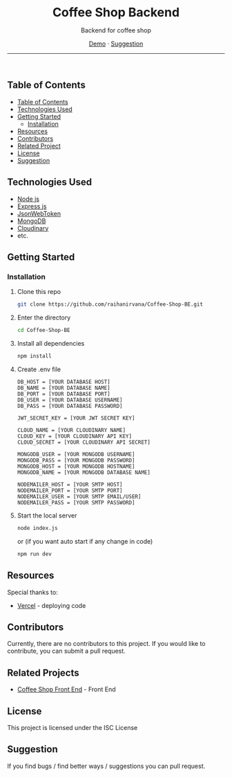 <div align='center' style="text-align: center;">

<h1 style="border:0;margin:1rem">Coffee Shop Backend</h1>

Backend for coffee shop

[Demo](backend-week5.vercel.app) · [Suggestion](mailto:raihanirvana13@gmail.com)

<hr>
<br>

</div>

## Table of Contents

- [Table of Contents](#table-of-contents)
- [Technologies Used](#technologies-used)
- [Getting Started](#getting-started)
  - [Installation](#installation)
- [Resources](#resources)
- [Contributors](#contributors)
- [Related Project](#related-projects)
- [License](#license)
- [Suggestion](#suggestion)

## Technologies Used

- [Node js](https://nodejs.org/en/docs)
- [Express js](https://expressjs.com/)
- [JsonWebToken](https://www.npmjs.com/package/jsonwebtoken)
- [MongoDB](https://www.mongodb.com/docs/)
- [Cloudinary](https://cloudinary.com/)
- etc.

## Getting Started

### Installation

1. Clone this repo

   ```bash
   git clone https://github.com/raihanirvana/Coffee-Shop-BE.git
   ```

2. Enter the directory

   ```bash
   cd Coffee-Shop-BE
   ```

3. Install all dependencies

   ```bash
   npm install
   ```

4. Create .env file

   ```env
   DB_HOST = [YOUR DATABASE HOST]
   DB_NAME = [YOUR DATABASE NAME]
   DB_PORT = [YOUR DATABASE PORT]
   DB_USER = [YOUR DATABASE USERNAME]
   DB_PASS = [YOUR DATABASE PASSWORD]

   JWT_SECRET_KEY = [YOUR JWT SECRET KEY]

   CLOUD_NAME = [YOUR CLOUDINARY NAME]
   CLOUD_KEY = [YOUR CLOUDINARY API KEY]
   CLOUD_SECRET = [YOUR CLOUDINARY API SECRET]

   MONGODB_USER = [YOUR MONGODB USERNAME]
   MONGODB_PASS = [YOUR MONGODB PASSWORD]
   MONGODB_HOST = [YOUR MONGODB HOSTNAME]
   MONGODB_NAME = [YOUR MONGODB DATABASE NAME]

   NODEMAILER_HOST = [YOUR SMTP HOST]
   NODEMAILER_PORT = [YOUR SMTP PORT]
   NODEMAILER_USER = [YOUR SMTP EMAIL/USER]
   NODEMAILER_PASS = [YOUR SMTP PASSWORD]
   ```

5. Start the local server

   ```bash
   node index.js
   ```

   or (if you want auto start if any change in code)

   ```bash
   npm run dev
   ```

## Resources

Special thanks to:

- [Vercel](https://vercel.com) - deploying code

## Contributors

Currently, there are no contributors to this project. If you would like to contribute, you can submit a pull request.

## Related Projects

- [Coffee Shop Front End](https://github.com/raihanirvana/Coffee-Shop-FrontEnd) - Front End

## License

This project is licensed under the ISC License

## Suggestion

If you find bugs / find better ways / suggestions you can pull request.
